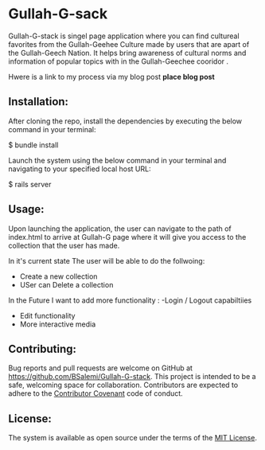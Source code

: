 # Gullah-G-sack


Gullah-G-stack is singel page application where you can find cultureal favorites from the Gullah-Geehee Culture made by users that are apart of the Gullah-Geech Nation. It helps bring awareness of cultural norms and information of popular topics with in the Gullah-Geechee cooridor .

Hwere is a link to my process via my blog post **place blog post**

## Installation:

After cloning the repo, install the dependencies by executing the below command in your terminal:

$ bundle install

Launch the system using the below command in your terminal and navigating to your specified local host URL:

$ rails server

## Usage:

Upon launching the application, the user can navigate to the path of index.html to arrive at Gullah-G page where it will give you access to the collection that the user has made.


In it's current state The user will be able to do the follwoing:

- Create a new collection
- USer can Delete  a collection

In the Future I want to add more  functionality :
-Login / Logout capabiltiies
- Edit functionality
- More interactive media

## Contributing:

Bug reports and pull requests are welcome on GitHub at https://github.com/BSalemi/Gullah-G-stack. This project is intended to be a safe, welcoming space for collaboration. Contributors are expected to adhere to the [Contributor Covenant](https://www.contributor-covenant.org/) code of conduct.

## License:

The system is available as open source under the terms of the [MIT License](https://opensource.org/licenses/MIT).
